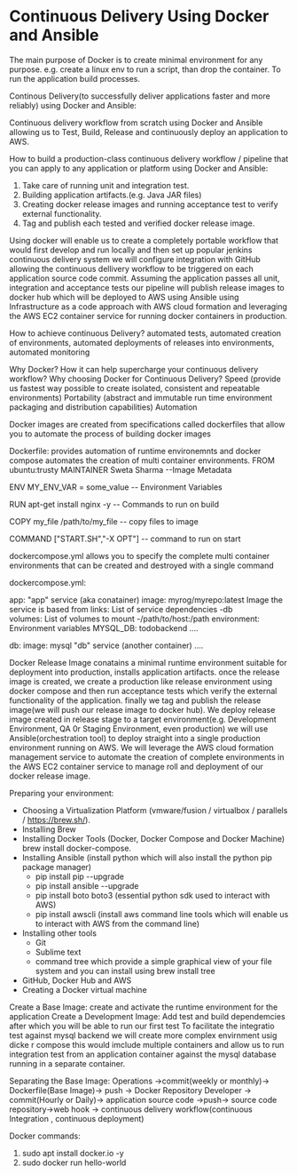 # Continuous Delivery Using Docker and Ansible
The main purpose of Docker is to create minimal environment for any purpose.
e.g. create a linux env to run a script, than drop the container.
To run the application build processes.

Continous Delivery(to successfully deliver applications faster and more reliably) using Docker and Ansible:

Continuous delivery workflow from scratch using Docker and Ansible allowing us to Test, Build, Release and continuously deploy an application to AWS.

How to build a production-class continuous delivery workflow / pipeline that you can apply to any application or platform using Docker and Ansible:
1. Take care of running unit and integration test.
2. Building application artifacts.(e.g. Java JAR files)
3. Creating docker release images and running acceptance test to verify external functionality.
4. Tag and publish each tested and verified docker release image.

Using docker will enable us to create a completely portable workflow that would first develop and run locally and then set up popular jenkins continuous delivery system we will configure integration with GitHub allowing the continuous dellivery workflow to be triggered on each application source code commit. Assuming the application passes all unit, integration and acceptance tests our pipeline will publish release images to docker hub which will be deployed to AWS using Ansible using Infrastructure as a code approach with AWS cloud formation and leveraging the AWS EC2 container service for running docker containers in production.

How to achieve continuous Delivery?
automated tests, automated creation of environments, automated deployments of releases into environments, automated monitoring 


Why Docker? How it can help supercharge your continuous delivery workflow? Why choosing Docker for Continuous Delivery?
Speed (provide us fastest way possible to create isolated, consistent and repeatable environments)
Portability (abstract and immutable run time environment packaging and distribution capabilities)
Automation


Docker images are created from specifications called dockerfiles that allow you to automate the process of building docker images


Dockerfile: provides automation of runtime environemnts and docker compose automates the creation of multi container environments.
FROM ubuntu:trusty
MAINTAINER Sweta Sharma --Image Metadata

ENV MY_ENV_VAR = some_value -- Environment Variables

RUN apt-get install nginx -y  -- Commands to run on build

COPY my_file /path/to/my_file -- copy files to image


COMMAND ["START.SH","-X OPT"]  -- command to run on start


dockercompose.yml allows you to specify the complete multi container environments that can be created and destroyed with a single command


dockercompose.yml:

app:                                                      "app" service (aka conatainer)
  image: myrog/myrepo:latest                              Image the service is based from
  links:                                                  List of service dependencies
    -db                                                   
  volumes:                                                List of volumes to mount
    -/path/to/host:/path
  environment:                                            Environment variables 
    MYSQL_DB: todobackend
 ....
 
 db:
  image: mysql                                            "db" service (another container)
 ....
 
Docker Release Image conatains a minimal runtime environment suitable for deployment into production, installs application artifacts.
once the release image is created, we create a production like release environment using docker compose and then run acceptance tests
which verify the external functionality of the application. finally we tag and publish the release image(we will push our release image to docker hub). We deploy release image created in release stage to a target environment(e.g. Development Environment, QA 0r Staging Environment, even production) we will use Ansible(orchestration tool) to deploy straight into a single production environment running on AWS. We will leverage the AWS cloud formation management service to automate the creation of complete environments in the AWS EC2 container service to manage roll and deployment of our docker release image.  

Preparing your environment:
- Choosing a Virtualization Platform (vmware/fusion / virtualbox / parallels / https://brew.sh/).
- Installing Brew
- Installing Docker Tools (Docker, Docker Compose and Docker Machine) brew install docker-compose.
- Installing Ansible (install python which will also install the python pip package manager)
    - pip install pip --upgrade
    - pip install ansible --upgrade
    - pip install boto boto3  (essential python sdk used to interact with AWS)
    - pip install awscli (install aws command line tools which will enable us to interact with AWS from the command line)
- Installing other tools 
    - Git
    - Sublime text
    - command tree which provide a simple graphical view of your file system and you can install using brew install tree
- GitHub, Docker Hub and AWS
- Creating a Docker virtual machine

Create a Base Image: create and activate the runtime environment for the application
Create a Development Image: Add test and build dependemcies after which you will be able to run our first test
To facilitate the integratio test against mysql backend we will create more complex envirnment usig dicke r compose this would imclude
multiple containers and allow us to run integration test from an application container against the mysql database running in a separate container.

Separating the Base Image:
Operations ->commit(weekly or monthly)-> Dockerfile(Base Image)-> push -> Docker Repository
Developer -> commit(Hourly or Daily)-> application source code ->push-> source code repository->web hook -> continuous delivery workflow(continuous Integration , continuous deployment)





Docker commands:

1. sudo apt install docker.io -y 
2. sudo docker run hello-world
